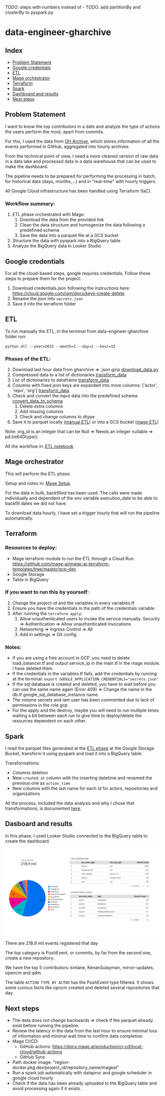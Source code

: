 TODO: steps with numbers instead of -
TODO: add partitionBy and clusterBy to pyspark.py

# data-engineer-gharchive

## Index

- [Problem Statement](#problem-statement)
- [Google credentials](#google-credentials)
- [ETL](#etl)
- [Mage orchestrator](#mage-orchestrator)
- [Terraform](#terraform)
- [Spark](#spark)
- [Dashboard and results](#dashboard-and-results)
- [Next steps](#next-steps)

## Problem Statement

I want to know the top contributors in a date and analyze the type of actions the users perform the most, apart from commits. 

For this, I used the data from [GH Archive](https://www.gharchive.org/), which stores information of all the events performed in GitHub, aggregated into hourly archives.

From the technical point of view, I need a more cleaned version of raw data in a data lake and processed data in a data warehouse that can be used to make the dashboard.

The pipeline needs to be prepared for performing the processing in batch, for historical data (days, months,...) and in "real-time" with hourly triggers.

All Google Cloud infrastructure has been handled using Terraform (IaC).

### Workflow summary:
1. ETL phase orchestrated with Mage:
    1. Download the data from the provided link 
    1. Clean the data structure and homogenize the data following a predefined schema
    1. Save the data into a parquet file at a GCS bucket
1. Structure the data with pyspark into a BigQuery table
1. Analyze the BigQuery data in Looker Studio

## Google credentials

For all the cloud-based steps, google requires credentials. Follow these steps to prepare them for the project:

1. Download credentials.json following the instructions here: https://cloud.google.com/iam/docs/keys-create-delete
1. Rename the json into `secrets.json`
1. Save it into the terraform folder

## ETL

To run manually the ETL, in the terminal from data-engineer-gharchive folder run:

`python etl --year=2015 --month=1 --day=1 --hour=15`

### Phases of the ETL:

1. Download last hour data from gharchive => .json.gzip [download_data.py](etl/download_data.py)
1. Compressed data to a list of dictionaries [transform_data](etl/transform_data.py)
1. List of dictionaries to dataframe [transform_data](etl/transform_data.py)
1. Columns with fixed json keys are expanded into more columns: ['actor', 'repo', 'org'] [transform_data](etl/transform_data.py)
1. Check and convert the input data into the predefined schema: [convert_data_to_schema](etl/convert_data_to_schema.py)
    1. Delete extra columns
    1. Add missing columns
    1. Check and change columns to dtype
1. Save it to parquet locally ([manual ETL](etl/__main__.py)) or into a GCS bucket ([mage ETL](https://github.com/AlmudenaZhou/mage-gharchive-etl-orchestration))

Note:
org_id is an integer that can be Null => Needs an integer nullable => pd.Int64Dtype() 

All the workflow in: [ETL notebook](etl/data_pipeline.ipynb)

## Mage orchestrator

This will perform the ETL phase.

Setup and notes in: [Mage Setup](mage-gharchive-etl-orchestration/README.md)

For the data in bulk, backfilled has been used. The calls were made individually and dependent of the env variable execution_date to be able to backfill dates we did not have. 

To download data hourly, I have set a trigger hourly that will run the pipeline automatically.
 

## Terraform

### Resources to deploy:

- Mage terraform module to run the ETL through a Cloud Run: https://github.com/mage-ai/mage-ai-terraform-templates/tree/master/gcp-dev
- Google Storage
- Table in BigQuery

### If you want to run this by yourself:
1. Change the project-id and the variables in every variables.tf
1. Ensure you have the credentials in the path of the credentials variable.
1. After running the `terraform apply`:
    1. Allow unauthenticated users to invoke the service manually: Security => Authentication => Allow unauthenticated invocations
    1. Networking => Ingress Control => All
    1. Add in settings => Git config 

### Notes:
- If you are using a free account in GCP, you need to delete load_balancer.tf and output service_ip in the main.tf in the mage module. I have deleted them.
- If the credentials in the variables.tf fails, add the credentials by running at the terminal:
`export GOOGLE_APPLICATION_CREDENTIALS="secrets.json"`
- If the sql database is created and deleted, you have to wait before you can use the same name again (Error 409) => Change the name in the db.tf google_sql_database_instance name.
- The volume secrets and iam user has been commented due to lack of permissions in the role gcp
- For the apply and the destroy, maybe you will need to run multiple times waiting a bit between each run to give time to deploy/delete the resources dependent on each other.

## Spark

I read the parquet files generated at the [ETL phase](#etl) at the Google Storage Bucket, transform it using pyspark and load it into a BigQuery table.

Transformations:
- Columns deletion
- New `created_at` column with the inserting datetime and renamed the previous one as `action_time`
- New columns with the last name for each id for actors, repositories and organizations

All the process, included the data analysis and why I chose that transformations, is documented [here](spark/README.md).


## Dasboard and results

In this phase, I used Looker Studio connected to the BigQuery table to create the dashboard.

![image](img/dashboard.png)

There are 218.9 mil events registered that day

The top category is PushEvent, or commits, by far from the second one, create a new repository.

We have the top 5 contributors: kinlane, KenanSulayman, mirror-updates, opencm and qdm.

The table `ACTION TYPE BY ACTOR` has the PushEvent type filtered. It shows some curious facts like opncm created and deleted several repositories that day.

## Next steps

- The data does not change backwards => check if the parquet already exist before running the pipeline.
- Review the latency in the data from the last hour to ensure minimal loss of information and minimal wait time to confirm data completion.
- Mage CI/CD: 
  - GitHub actions: https://docs.mage.ai/production/ci-cd/local-cloud/github-actions
  - GitHub Sync
- Path docker image: "region-docker.pkg.dev/project_id/repository_name/mageai"
- Run a spark job automatically with dataproc and google scheduler in google cloud hourly
- Check if the data has been already uploaded to the BigQuery table and avoid processing again if it exists.
